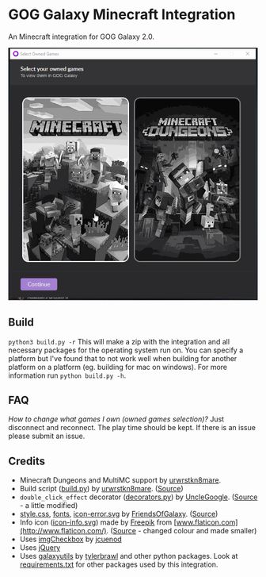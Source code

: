 # GOG Galaxy Minecraft Integration

An Minecraft integration for GOG Galaxy 2.0.

![example](example.gif)

## Build

`python3 build.py -r` This will make a zip with the integration and all necessary packages for the operating system run on. You can specify a platform but I've found that to not work well when building for another platform on a platform (eg. building for mac on windows). For more information run `python build.py -h`.

## FAQ

_How to change what games I own (owned games selection)?_ Just disconnect and reconnect. The play time should be kept. If there is an issue please submit an issue.

## Credits
- Minecraft Dungeons and MultiMC support by [urwrstkn8mare](https://github.com/urwrstkn8mare).
- Build script ([build.py](build.py)) by [urwrstkn8mare](https://github.com/urwrstkn8mare). ([Source](https://gist.github.com/urwrstkn8mare/78d8377562d8719f3bd1f72f9c4e7516))
- `double_click_effect` decorator ([decorators.py](src/decorators.py)) by [UncleGoogle](https://github.com/UncleGoogle). ([Source](https://github.com/UncleGoogle/galaxy-integration-humblebundle/blob/b11918aefac05b904964a8d5330ee1547f11793c/src/utils/decorators.py) - a little modified)
- [style.css](src/page/css/style.css), [fonts](src/page/fonts/), [icon-error.svg](src/page/img/icon-error.svg) by [FriendsOfGalaxy](https://github.com/FriendsOfGalaxy). ([Source](https://github.com/FriendsOfGalaxy/galaxy-integration-steam/commit/ddc594dee637eabda2743370f17efbe4d1dad1bc))
- Info icon ([icon-info.svg](src/page/img/icon-info.svg)) made by [Freepik](https://www.flaticon.com/authors/freepik) from [www.flaticon.com](http://www.flaticon.com/). ([Source](https://www.flaticon.com/free-icon/information-button_1176) - changed colour and made smaller)
- Uses [imgCheckbox](https://jcuenod.github.io/imgCheckbox/) by [jcuenod](https://github.com/jcuenod)
- Uses [jQuery](https://jquery.com/)
- Uses [galaxyutils](https://pypi.org/project/galaxyutils/) by [tylerbrawl](https://github.com/tylerbrawl) and other python packages. Look at [requirements.txt](requirements.txt) for other packages used by this integration.
